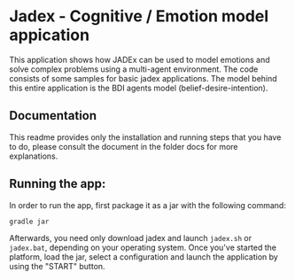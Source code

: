 # Jadex - Cognitive / Emotion model appication

This application shows how JADEx  can be used to model emotions and solve complex problems using a multi-agent environment. The code consists of some samples for basic jadex applications. The model behind this entire application is the BDI agents model (belief-desire-intention).


## Documentation

This readme provides only the installation and running steps that you have to do, please consult the document 
in the folder docs for more explanations.

## Running the app:

In order to run the app, first package it as a jar with the following command:

```
gradle jar
```

Afterwards, you need only download jadex and launch `jadex.sh` or `jadex.bat`, depending on your operating system. Once you've started the platform, load the jar, select a configuration and launch the application by using the "START" button.

